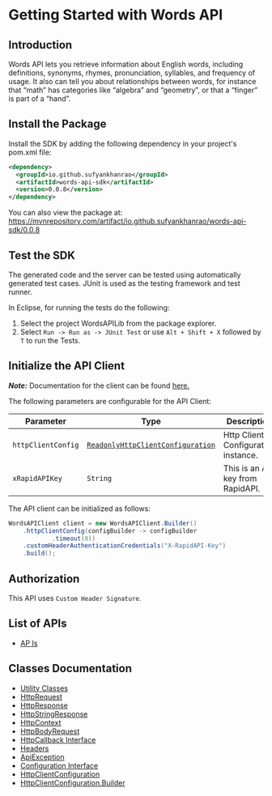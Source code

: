 
# Getting Started with Words API

## Introduction

Words API lets you retrieve information about English words, including definitions, synonyms, rhymes, pronunciation, syllables, and frequency of usage. It also can tell you about relationships between words, for instance that “math” has categories like “algebra” and “geometry”, or that a “finger” is part of a “hand”.

## Install the Package

Install the SDK by adding the following dependency in your project's pom.xml file:

```xml
<dependency>
  <groupId>io.github.sufyankhanrao</groupId>
  <artifactId>words-api-sdk</artifactId>
  <version>0.0.8</version>
</dependency>
```

You can also view the package at:
https://mvnrepository.com/artifact/io.github.sufyankhanrao/words-api-sdk/0.0.8

## Test the SDK

The generated code and the server can be tested using automatically generated test cases.
JUnit is used as the testing framework and test runner.

In Eclipse, for running the tests do the following:

1. Select the project WordsAPILib from the package explorer.
2. Select `Run -> Run as -> JUnit Test` or use `Alt + Shift + X` followed by `T` to run the Tests.

## Initialize the API Client

**_Note:_** Documentation for the client can be found [here.](https://www.github.com/sufyankhanrao/words-api-java-sdk/tree/0.0.8/doc/client.md)

The following parameters are configurable for the API Client:

| Parameter | Type | Description |
|  --- | --- | --- |
| `httpClientConfig` | [`ReadonlyHttpClientConfiguration`](https://www.github.com/sufyankhanrao/words-api-java-sdk/tree/0.0.8/doc/http-client-configuration.md) | Http Client Configuration instance. |
| `xRapidAPIKey` | `String` | This is an API key from RapidAPI. |

The API client can be initialized as follows:

```java
WordsAPIClient client = new WordsAPIClient.Builder()
    .httpClientConfig(configBuilder -> configBuilder
            .timeout(0))
    .customHeaderAuthenticationCredentials("X-RapidAPI-Key")
    .build();
```

## Authorization

This API uses `Custom Header Signature`.

## List of APIs

* [AP Is](https://www.github.com/sufyankhanrao/words-api-java-sdk/tree/0.0.8/doc/controllers/ap-is.md)

## Classes Documentation

* [Utility Classes](https://www.github.com/sufyankhanrao/words-api-java-sdk/tree/0.0.8/doc/utility-classes.md)
* [HttpRequest](https://www.github.com/sufyankhanrao/words-api-java-sdk/tree/0.0.8/doc/http-request.md)
* [HttpResponse](https://www.github.com/sufyankhanrao/words-api-java-sdk/tree/0.0.8/doc/http-response.md)
* [HttpStringResponse](https://www.github.com/sufyankhanrao/words-api-java-sdk/tree/0.0.8/doc/http-string-response.md)
* [HttpContext](https://www.github.com/sufyankhanrao/words-api-java-sdk/tree/0.0.8/doc/http-context.md)
* [HttpBodyRequest](https://www.github.com/sufyankhanrao/words-api-java-sdk/tree/0.0.8/doc/http-body-request.md)
* [HttpCallback Interface](https://www.github.com/sufyankhanrao/words-api-java-sdk/tree/0.0.8/doc/http-callback-interface.md)
* [Headers](https://www.github.com/sufyankhanrao/words-api-java-sdk/tree/0.0.8/doc/headers.md)
* [ApiException](https://www.github.com/sufyankhanrao/words-api-java-sdk/tree/0.0.8/doc/api-exception.md)
* [Configuration Interface](https://www.github.com/sufyankhanrao/words-api-java-sdk/tree/0.0.8/doc/configuration-interface.md)
* [HttpClientConfiguration](https://www.github.com/sufyankhanrao/words-api-java-sdk/tree/0.0.8/doc/http-client-configuration.md)
* [HttpClientConfiguration.Builder](https://www.github.com/sufyankhanrao/words-api-java-sdk/tree/0.0.8/doc/http-client-configuration-builder.md)

